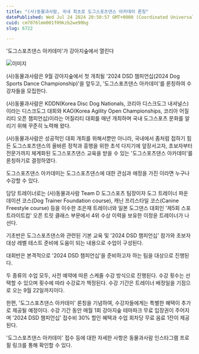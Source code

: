 ```yaml
---
title: "(사)동물과사람, 국내 최초로 도그스포츠댄스 아카데미 론칭"
datePublished: Wed Jul 24 2024 20:50:57 GMT+0000 (Coordinated Universal Time)
cuid: cm7076lmm001f09kzb2we90bg
slug: 6722

---
```



'도그스포츠댄스 아카데미'가 강아지숲에서 열린다

![이미지](https://cdn.hashnode.com/res/hashnode/image/upload/v1739261149851/fbe1a20c-9c39-4e79-b7b1-1bee402496b9.jpeg)

(사)동물과사람은 9월 강아지숲에서 첫 개최될 '2024 DSD 챔피언십(2024 Dog Sports Dance Championship)'을 앞두고, '도그스포츠댄스 아카데미'를 론칭하여 수강자들을 모집한다.

(사)동물과사람은 KDDN(Korea Disc Dog Nationals, 코리아 디스크도그 내셔널스)이라는 디스크도그 대회와 KAO(Korea Agility Open Championships, 코리아 어질리티 오픈 챔피언십)이라는 어질리티 대회를 매년 개최하며 국내 도그스포츠 문화를 알리기 위해 꾸준히 노력해 왔다.

(사)동물과사람은 성공적인 대회 개최를 위해서뿐만 아니라, 국내에서 좀처럼 접하기 힘든 도그스포츠댄스의 올바른 정착과 흥행을 위한 초석 다지기에 앞장서고자, 초보자부터 전문가까지 체계화된 도그스포츠댄스 교육을 받을 수 있는 '도그스포츠댄스 아카데미'를 론칭하기로 결정하였다.

도그스포츠댄스 아카데미는 도그스포츠댄스에 대한 관심과 애정을 가진 이라면 누구나 수강할 수 있다.

담당 트레이너로는 (사)동물과사람 Team D 도그스포츠 팀장이자 도그 트레이너 파운데이션 코스(Dog Trainer Foundation course), 캐닌 프리스타일 코스(Canine Freestyle course) 등을 이수한 조은재 트레이너와 일본 도그댄스 대회인 '제5회 스포트라이트컵' 오픈 트릿 클래스 부문에서 4위 수상 이력을 보유한 이정윤 트레이너가 나선다.

기초반은 도그스포츠댄스와 관련된 기본 교육 및 '2024 DSD 챔피언십' 참가와 초보자 대상 레벨 테스트 준비에 도움이 되는 내용으로 수업이 구성된다.

대회반은 본격적으로 '2024 DSD 챔피언십'을 준비하고자 하는 팀을 대상으로 진행된다.

두 종류의 수업 모두, 사전 예약에 따른 스케줄 수강 방식으로 진행된다. 수강 횟수는 선택할 수 있으며 횟수에 따라 수강료가 책정된다. 수강 기간은 트레이너 배정일을 기점으로 오는 9월 22일까지이다.

한편, '도그스포츠댄스 아카데미' 론칭을 기념하여, 수강자들에게는 특별한 혜택이 추가로 제공될 예정이다. 수강 기간 동안 매월 1회 강아지숲 테마파크 무료 입장권이 주어지며 '2024 DSD 챔피언십' 접수비 30% 할인 혜택과 수업 회차당 무료 음료 1잔이 제공된다.

'도그스포츠댄스 아카데미' 접수 등에 대한 자세한 사항은 동물과사람 인스타그램 프로필 링크를 통해 확인할 수 있다.